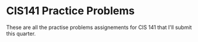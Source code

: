 # CIS141 Practice Problems
These are all the practise problems assignements for CIS 141 that I'll submit this quarter. 
